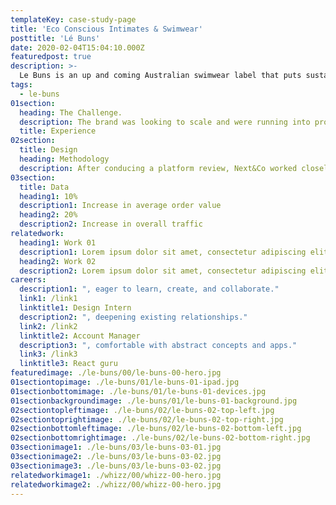 ```yaml
---
templateKey: case-study-page
title: 'Eco Conscious Intimates & Swimwear'
posttitle: 'Lé Buns'
date: 2020-02-04T15:04:10.000Z
featuredpost: true
description: >-
  Le Buns is an up and coming Australian swimwear label that puts sustainability and environmental consciousness at the centre of what they do.
tags:
  - le-buns
01section:
  heading: The Challenge.
  description: The brand was looking to scale and were running into problems with their existing eCommerce platform. Next&Co were asked to re-platform the site to sustain continued growth whilst keeping the digital experience consistent, and on-brand for loyal customers.
  title: Experience
02section:
  title: Design
  heading: Methodology
  description: After conducing a platform review, Next&Co worked closely with Le Buns to bring the digital experience to life on the Shopify platform.
03section:
  title: Data  
  heading1: 10%
  description1: Increase in average order value
  heading2: 20%
  description2: Increase in overall traffic
relatedwork:
  heading1: Work 01
  description1: Lorem ipsum dolor sit amet, consectetur adipiscing elit. Integer eleifend volutpat libero.
  heading2: Work 02
  description2: Lorem ipsum dolor sit amet, consectetur adipiscing elit. Integer eleifend volutpat libero.
careers:
  description1: ", eager to learn, create, and collaborate."
  link1: /link1
  linktitle1: Design Intern
  description2: ", deepening existing relationships."
  link2: /link2
  linktitle2: Account Manager
  description3: ", comfortable with abstract concepts and apps."
  link3: /link3
  linktitle3: React guru
featuredimage: ./le-buns/00/le-buns-00-hero.jpg
01sectiontopimage: ./le-buns/01/le-buns-01-ipad.jpg
01sectionbottomimage: ./le-buns/01/le-buns-01-devices.jpg
01sectionbackgroundimage: ./le-buns/01/le-buns-01-background.jpg
02sectiontopleftimage: ./le-buns/02/le-buns-02-top-left.jpg
02sectiontoprightimage: ./le-buns/02/le-buns-02-top-right.jpg
02sectionbottomleftimage: ./le-buns/02/le-buns-02-bottom-left.jpg
02sectionbottomrightimage: ./le-buns/02/le-buns-02-bottom-right.jpg
03sectionimage1: ./le-buns/03/le-buns-03-01.jpg
03sectionimage2: ./le-buns/03/le-buns-03-02.jpg
03sectionimage3: ./le-buns/03/le-buns-03-02.jpg
relatedworkimage1: ./whizz/00/whizz-00-hero.jpg
relatedworkimage2: ./whizz/00/whizz-00-hero.jpg
---
```

